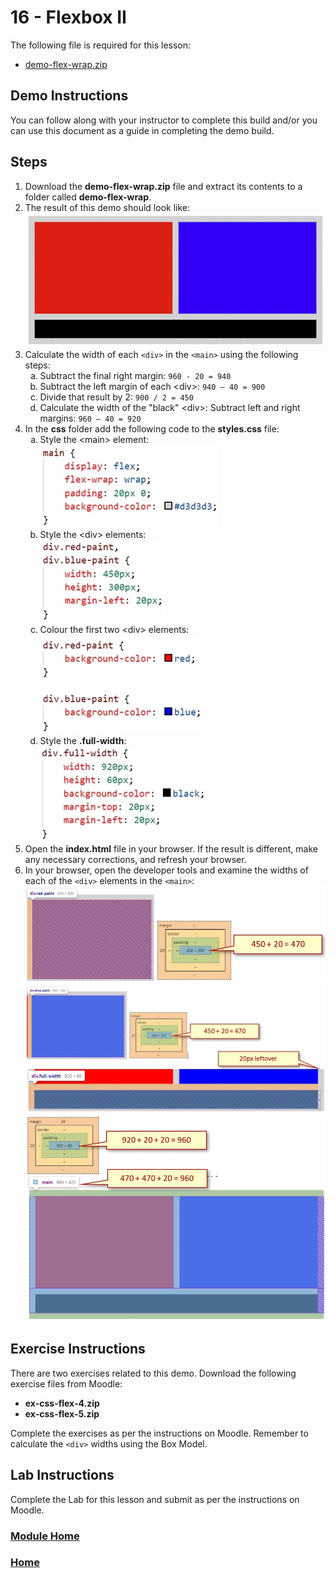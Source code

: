 # 16 - Flexbox II
The following file is required for this lesson:
* [demo-flex-wrap.zip](files/demo-flex-wrap.zip)

## Demo Instructions
You can follow along with your instructor to complete this build and/or you can use this document as a guide in completing the demo build.

## Steps
1.	Download the **demo-flex-wrap.zip** file and extract its contents to a folder called **demo-flex-wrap**.
2.	The result of this demo should look like:<br>
![flexwrap-final.jpg](files/flexwrap-final.jpg)
3.	Calculate the width of each `<div>` in the `<main>` using the following steps:<br>
    <ol type="a">
        <li>Subtract the final right margin: <code>960 - 20 = 940</code></li>
        <li>Subtract the left margin of each &lt;div&gt;: <code>940 – 40 = 900</code></li>
        <li>Divide that result by 2: <code>900 / 2 = 450</code></li>
        <li>Calculate the width of the "black" &lt;div&gt;: Subtract left and right margins: <code>960 – 40 = 920</code></li>
    </ol>
4.	In the **css** folder add the following code to the **styles.css** file:<br>
    <ol type="a">
        <li>Style the &lt;main&gt; element:<br>
        <img src="files/css-styles-a.jpg" alt="main style">
        </li>
        <li>Style the &lt;div&gt; elements:<br>
        <img src="files/css-styles-b.jpg" alt="div style">
        </li>
        <li>Colour the first two &lt;div&gt; elements:<br>
        <img src="files/css-styles-c.jpg" alt="div colours">
        </li>
        <li>Style the <b>.full-width</b>:<br>
        <img src="files/css-styles-d.jpg" alt=".width class">
        </li>
    </ol>
5.	Open the **index.html** file in your browser. If the result is different, make any necessary corrections, and refresh your browser.
6.	In your browser, open the developer tools and examine the widths of each of the `<div>` elements in the `<main>`:<br>
![div-element-01.jpg](files/div-element-01.jpg)<br>
![div-element-02.jpg](files/div-element-02.jpg)<br>
![div-element-03.jpg](files/div-element-03.jpg)

## Exercise Instructions
There are two exercises related to this demo. Download the following exercise files from Moodle:
* **ex-css-flex-4.zip**
* **ex-css-flex-5.zip**

Complete the exercises as per the instructions on Moodle. Remember to calculate the `<div>` widths using the Box Model.

## Lab Instructions
Complete the Lab for this lesson and submit as per the instructions on Moodle.

### [Module Home](../README.md)

### [Home](../../README.md)